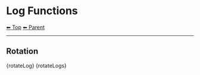 # Log Functions

<!-- TEMPLATE header 2 -->
[⬅ Top](index.md) [⬅ Parent ](../index.md)
<hr />

## Rotation

{rotateLog}
{rotateLogs}
